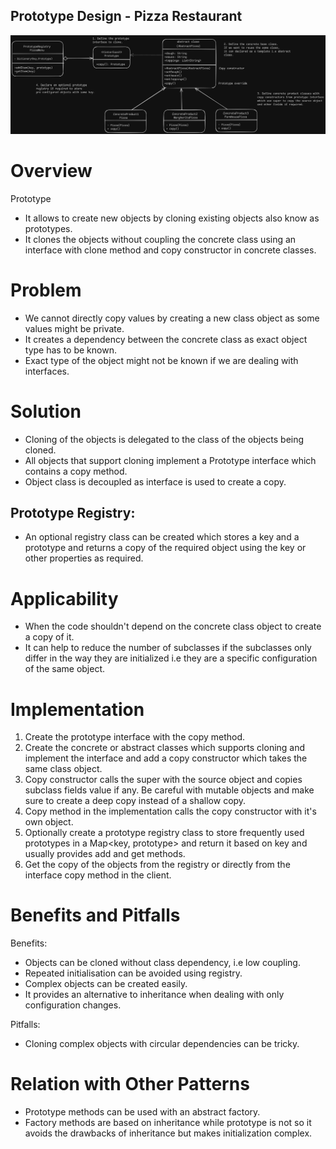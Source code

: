 ## Prototype Design - Pizza Restaurant
![Prototype](Prototype.png)

# Overview
Prototype
- It allows to create new objects by cloning existing objects also know as prototypes.
- It clones the objects without coupling the concrete class using an interface with clone method and copy constructor in concrete classes.

# Problem
- We cannot directly copy values by creating a new class object as some values might be private.
- It creates a dependency between the concrete class as exact object type has to be known.
- Exact type of the object might not be known if we are dealing with interfaces.

# Solution
- Cloning of the objects is delegated to the class of the objects being cloned.
- All objects that support cloning implement a Prototype interface which contains a copy method.
- Object class is decoupled as interface is used to create a copy.

## Prototype Registry:
- An optional registry class can be created which stores a key and a prototype and returns a copy of the required object using the key or other properties as required.

# Applicability
- When the code shouldn't depend on the concrete class object to create a copy of it.
- It can help to reduce the number of subclasses if the subclasses only differ in the way they are initialized i.e they are a specific configuration of the same object.

# Implementation
1. Create the prototype interface with the copy method.
2. Create the concrete or abstract classes which supports cloning and implement the interface and add a copy constructor which takes the same class object.
3. Copy constructor calls the super with the source object and copies subclass fields value if any. Be careful with mutable objects and make sure to create a deep copy instead of a shallow copy.
4. Copy method in the implementation calls the copy constructor with it's own object.
5. Optionally create a prototype registry class to store frequently used prototypes in a Map<key, prototype> and return it based on key and usually provides add and get methods.
6. Get the copy of the objects from the registry or directly from the interface copy method in the client.

# Benefits and Pitfalls
Benefits:
- Objects can be cloned without class dependency, i.e low coupling.
- Repeated initialisation can be avoided using registry.
- Complex objects can be created easily.
- It provides an alternative to inheritance when dealing with only configuration changes.

Pitfalls:
- Cloning complex objects with circular dependencies can be tricky.

# Relation with Other Patterns
- Prototype methods can be used with an abstract factory.
- Factory methods are based on inheritance while prototype is not so it avoids the drawbacks of inheritance but makes initialization complex.